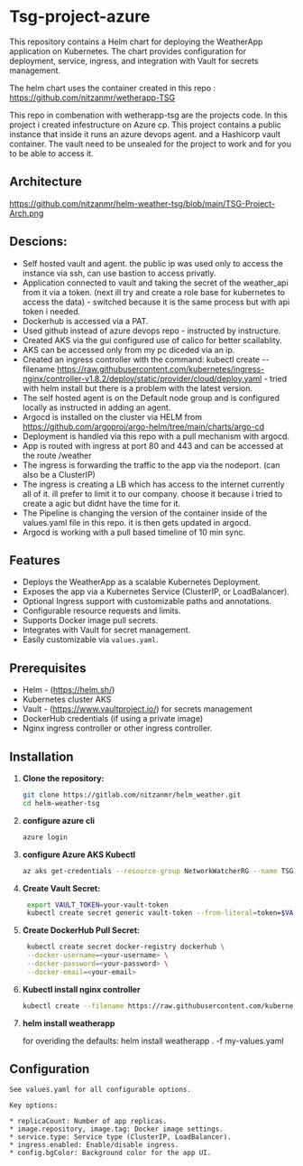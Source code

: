 # Tsg-project-azure

This repository contains a Helm chart for deploying the WeatherApp application on Kubernetes. The chart provides configuration for deployment, service, ingress, and integration with Vault for secrets management.

The helm chart uses the container created in this repo : 
<href>https://github.com/nitzanmr/wetherapp-TSG</href>

This repo in combenation with wetherapp-tsg are the projects code. 
In this project i created infestructure on Azure cp. 
This project contains a public instance that inside it runs an azure devops agent. and a Hashicorp vault container. 
The vault need to be unsealed for the project to work and for you to be able to access it. 


## Architecture
<img>https://github.com/nitzanmr/helm-weather-tsg/blob/main/TSG-Project-Arch.png</img>

## Descions:
 - Self hosted vault and agent. the public ip was used only to access the instance via ssh, can use bastion to access privatly. 
 - Application connected to vault and taking the secret of the weather_api from it via a token. (next ill try and create a role base for kubernetes to access the data) - switched because it is the same process but with api token i needed.
 - Dockerhub is accessed via a PAT.
 - Used github instead of azure devops repo - instructed by instructure.
 - Created AKS via the gui configured use of calico for better scailablity.
 - AKS can be accessed only from my pc diceded via an ip. 
 - Created an ingress controller with the command: kubectl create --filename https://raw.githubusercontent.com/kubernetes/ingress-nginx/controller-v1.8.2/deploy/static/provider/cloud/deploy.yaml - tried with helm install but there is a problem with the latest version.
 - The self hosted agent is on the Default node group and is configured locally as instructed in adding an agent.
 - Argocd is installed on the cluster via HELM from https://github.com/argoproj/argo-helm/tree/main/charts/argo-cd
 - Deployment is handled via this repo with a pull mechanism with argocd.
 - App is routed with ingress at port 80 and 443 and can be accessed at the route /weather
 - The ingress is forwarding the traffic to the app via the nodeport. (can also be a ClusterIP)
 - The ingress is creating a LB which has access to the internet currently all of it. ill prefer to limit it to our company. choose it because i tried to create a agic but didnt have the time for it. 
 - The Pipeline is changing the version of the container inside of the values.yaml file in this repo. it is then gets updated in argocd. 
 - Argocd is working with a pull based timeline of 10 min sync.
 

## Features

- Deploys the WeatherApp as a scalable Kubernetes Deployment.
- Exposes the app via a Kubernetes Service (ClusterIP, or LoadBalancer).
- Optional Ingress support with customizable paths and annotations.
- Configurable resource requests and limits.
- Supports Docker image pull secrets.
- Integrates with Vault for secret management.
- Easily customizable via `values.yaml`.

## Prerequisites

- Helm - (https://helm.sh/)
- Kubernetes cluster AKS
- Vault - (https://www.vaultproject.io/) for secrets management
- DockerHub credentials (if using a private image)
- Nginx ingress controller or other ingress controller.

## Installation

1. **Clone the repository:**
   ```sh
   git clone https://gitlab.com/nitzanmr/helm_weather.git
   cd helm-weather-tsg
2. **configure azure cli**
    ```sh
    azure login
3. **configure Azure AKS Kubectl**
    ```sh
    az aks get-credentials --resource-group NetworkWatcherRG --name TSGAKS --overwrite-existing

4. **Create Vault Secret:**
   ```sh
    export VAULT_TOKEN=your-vault-token
    kubectl create secret generic vault-token --from-literal=token=$VAULT_TOKEN

5. **Create DockerHub Pull Secret:**
   ```sh
    kubectl create secret docker-registry dockerhub \
    --docker-username=<your-username> \
    --docker-password=<your-password> \
    --docker-email=<your-email>
6. **Kubectl install nginx controller**
    ```sh
    kubectl create --filename https://raw.githubusercontent.com/kubernetes/ingress-nginx/controller-v1.8.2/deploy/static/provider/cloud/deploy.yaml

7. **helm install weatherapp**

    for overiding the defaults:
    helm install weatherapp . -f my-values.yaml

## Configuration
    See values.yaml for all configurable options.

    Key options:

    * replicaCount: Number of app replicas.
    * image.repository, image.tag: Docker image settings.
    * service.type: Service type (ClusterIP, LoadBalancer).
    * ingress.enabled: Enable/disable ingress.
    * config.bgColor: Background color for the app UI.
